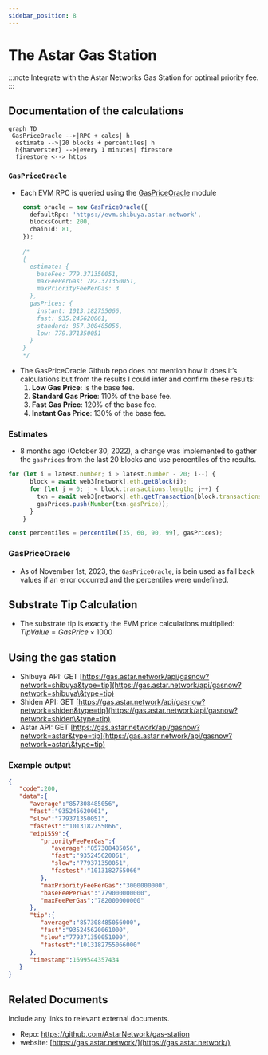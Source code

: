 ```yaml
---
sidebar_position: 8
---
```


# The Astar Gas Station

:::note
Integrate with the Astar Networks Gas Station for optimal priority fee.
:::

## Documentation of the calculations

```mermaid
graph TD
 GasPriceOracle -->|RPC + calcs| h
  estimate -->|20 blocks + percentiles| h
  h{harverster} -->|every 1 minutes| firestore
  firestore <--> https
```

### `GasPriceOracle`

- Each EVM RPC is queried using the [GasPriceOracle](https://github.com/peppersec/gas-price-oracle) module

```ts
    const oracle = new GasPriceOracle({
      defaultRpc: 'https://evm.shibuya.astar.network',
      blocksCount: 200,
      chainId: 81,
    });
    
    /*
    {
      estimate: {
        baseFee: 779.371350051,
        maxFeePerGas: 782.371350051,
        maxPriorityFeePerGas: 3
      },
      gasPrices: {
        instant: 1013.182755066,
        fast: 935.245620061,
        standard: 857.308485056,
        low: 779.371350051
      }
    }
    */
```

- The GasPriceOracle Github repo does not mention how it does it’s calculations but from the results I could infer and confirm these results:
  1. **Low Gas Price**: is the base fee.
  2. **Standard Gas Price**: 110% of the base fee.
  3. **Fast Gas Price**: 120% of the base fee.
  4. **Instant Gas Price**: 130% of the base fee.

### Estimates

- 8 months ago (October 30, 2022), a change was implemented to gather the `gasPrices` from the last 20 blocks and use percentiles of the results.

```ts
for (let i = latest.number; i > latest.number - 20; i--) {
      block = await web3[network].eth.getBlock(i);
      for (let j = 0; j < block.transactions.length; j++) {
        txn = await web3[network].eth.getTransaction(block.transactions[j]);
        gasPrices.push(Number(txn.gasPrice));
      }
    }

const percentiles = percentile([35, 60, 90, 99], gasPrices);
```

### GasPriceOracle

- As of November 1st, 2023, the `GasPriceOracle`, is bein used as fall back values if an error occurred and the percentiles were undefined.

## Substrate Tip Calculation

- The substrate tip is exactly the EVM price calculations multiplied:\
  $Tip Value=Gas Price×1000$

## Using the gas station

- Shibuya API: GET [https://gas.astar.network/api/gasnow?network=shibuya&type=tip](https://gas.astar.network/api/gasnow?network=shibuya\&type=tip)
- Shiden API: GET [https://gas.astar.network/api/gasnow?network=shiden&type=tip](https://gas.astar.network/api/gasnow?network=shiden\&type=tip)
- Astar API: GET [https://gas.astar.network/api/gasnow?network=astar&type=tip](https://gas.astar.network/api/gasnow?network=astar\&type=tip)

### Example output

```json
{
   "code":200,
   "data":{
      "average":"857308485056",
      "fast":"935245620061",
      "slow":"779371350051",
      "fastest":"1013182755066",
      "eip1559":{
         "priorityFeePerGas":{
            "average":"857308485056",
            "fast":"935245620061",
            "slow":"779371350051",
            "fastest":"1013182755066"
         },
         "maxPriorityFeePerGas":"3000000000",
         "baseFeePerGas":"779000000000",
         "maxFeePerGas":"782000000000"
      },
      "tip":{
         "average":"857308485056000",
         "fast":"935245620061000",
         "slow":"779371350051000",
         "fastest":"1013182755066000"
      },
      "timestamp":1699544357434
   }
}
```

## Related Documents

Include any links to relevant external documents.

- Repo: https://github.com/AstarNetwork/gas-station
- website: [https://gas.astar.network/](https://gas.astar.network/)
